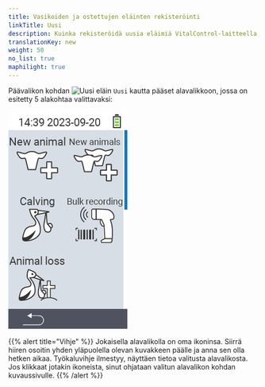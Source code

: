 ```yaml
---
title: Vasikoiden ja ostettujen eläinten rekisteröinti
linkTitle: Uusi
description: Kuinka rekisteröidä uusia eläimiä VitalControl-laitteella.
translationKey: new
weight: 50
no_list: true
maphilight: true
---
```

Päävalikon kohdan <img src="/icons/main/new-animal.svg" width="35" align="bottom" alt="Uusi eläin" /> `Uusi` kautta pääset alavalikkoon, jossa on esitetty 5 alakohtaa valittavaksi:

<img src="images/neuen.png" alt="VitalControl Uusi" title="Uusi" usemap="#workmap" class="maphilight" />

<map name="workmap">
  <area shape="rect" coords="3,40,116,160" alt="Uusi eläin" title="Kuinka rekisteröidä uusi eläin käyttäen VitalControl-laitetta&#10;Hiiren klikkaus: avaa dokumentaatio" href="/fi/docs/new/animal/">
  <area shape="rect" coords="3,160,116,280" alt="Vasikointi" title="Kuinka rekisteröidä uusi vasikointi käyttäen VitalControl-laitetta&#10;Hiiren klikkaus: avaa dokumentaatio" href="/fi/docs/new/calving/">
  <area shape="rect" coords="3,280,116,399" alt="Eläimen menetys" title="Kuinka rekisteröidä eläimen menetys käyttäen VitalControl-laitetta&#10;Hiiren klikkaus: avaa dokumentaatio" href="/fi/docs/new/animal-loss/">

  <area shape="rect" coords="116,40,230,160" alt="Uudet eläimet" title="Kuinka luoda useita uusia eläimiä VitalControl-laitteella yhdellä toimenpiteellä&#10;Hiiren klikkaus: avaa dokumentaatio" href="/fi/docs/new/animals/">
  <area shape="rect" coords="116,160,230,280" alt="Erärekisteröinti" title="Käytä viivakoodinlukijaa rekisteröidäksesi useita eläimiä&#10;Hiiren klikkaus: avaa dokumentaatio" href="/fi/docs/new/bulk-recording/">

  <area shape="rect" coords="1,401,100,439" alt="Takaisin" title="Hyppää takaisin yksi taso&#10;Hiiren klikkaus: dokumentaatioon" href="/fi/docs/menu/mainmenu/">
</map>

{{% alert title="Vihje" %}}
Jokaisella alavalikolla on oma ikoninsa. Siirrä hiiren osoitin yhden yläpuolella olevan kuvakkeen päälle ja anna sen olla hetken aikaa. Työkaluvihje ilmestyy, näyttäen tietoa valitusta alavalikosta. Jos klikkaat jotakin ikoneista, sinut ohjataan valitun alavalikon kohdan kuvaussivulle.
{{% /alert %}}
